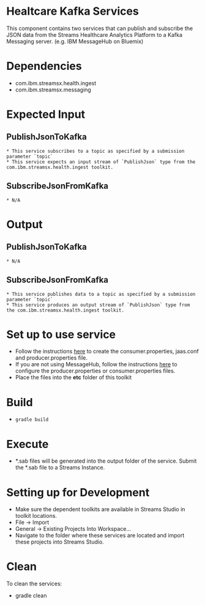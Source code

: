 # Healtcare Kafka Services

This component contains two services that can publish and subscribe the JSON data from the Streams Healthcare Analytics Platform to a Kafka Messaging server. (e.g. IBM MessageHub on Bluemix)

# Dependencies

* com.ibm.streamsx.health.ingest
* com.ibm.streamsx.messaging

# Expected Input

## PublishJsonToKafka

    * This service subscribes to a topic as specified by a submission parameter `topic`
    * This service expects an input stream of `PublishJson` type from the com.ibm.streamsx.health.ingest toolkit.

## SubscribeJsonFromKafka

    * N/A


# Output

## PublishJsonToKafka

    * N/A

## SubscribeJsonFromKafka

    * This service publishes data to a topic as specified by a submission parameter `topic`
    * This service produces an output stream of `PublishJson` type from the com.ibm.streamsx.health.ingest toolkit.
    
# Set up to use service

* Follow the instructions [here](https://www.ibm.com/blogs/bluemix/2015/10/streaming-analytics-message-hub-2/) to create the consumer.properties, jaas.conf and producer.properties file.
* If you are not using MessageHub, follow the instructions [here](http://ibmstreams.github.io/streamsx.documentation/docs/4.2/messaging/kafka-operators-getting-started/) to configure the producer.properties or consumer.properties files.  
 * Place the files into the **etc** folder of this toolkit

# Build 

* `gradle build`

# Execute

* *.sab files will be generated into the output folder of the service.  Submit the *.sab file to a Streams Instance.

# Setting up for Development

* Make sure the dependent toolkits are available in Streams Studio in toolkit locations.
* File -> Import
* General -> Existing Projects Into Workspace...
* Navigate to the folder where these services are located and import these projects into Streams Studio.

# Clean

To clean the services:

* gradle clean
